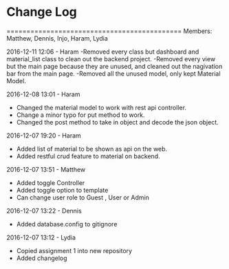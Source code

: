# Change Log 

============================================
Members: Matthew, Dennis, Injo, Haram, Lydia

2016-12-11 12:06 - Haram
-Removed every class but dashboard and material_list class to clean out the backend project.
-Removed every view but the main page because they are unused, and cleaned out the nagivation bar from the main page.
-Removed all the unused model, only kept Material Model.

2016-12-08 13:01 - Haram
- Changed the material model to work with rest api controller.
- Change a minor typo for put method to work.
- Changed the post method to take in object and decode the json object.

2016-12-07 19:20 - Haram
- Added list of material to be shown as api on the web.
- Added restful crud feature to material on backend.

2016-12-07 13:51 - Matthew
- Added toggle Controller
- Added toggle option to template
- Can change user role to Guest , User or Admin

2016-12-07 13:22 - Dennis
- Added database.config to gitignore

2016-12-07 13:12 - Lydia
- Copied assignment 1 into new repository
- Added changelog